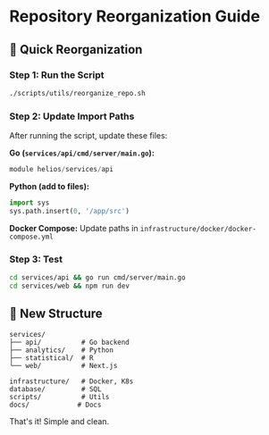 # Repository Reorganization Guide

## 🎯 Quick Reorganization

### Step 1: Run the Script
```bash
./scripts/utils/reorganize_repo.sh
```

### Step 2: Update Import Paths
After running the script, update these files:

**Go (`services/api/cmd/server/main.go`):**
```go
module helios/services/api
```

**Python (add to files):**
```python
import sys
sys.path.insert(0, '/app/src')
```

**Docker Compose:**
Update paths in `infrastructure/docker/docker-compose.yml`

### Step 3: Test
```bash
cd services/api && go run cmd/server/main.go
cd services/web && npm run dev
```

## 📁 New Structure
```
services/
├── api/          # Go backend
├── analytics/    # Python
├── statistical/  # R
└── web/          # Next.js

infrastructure/   # Docker, K8s
database/         # SQL
scripts/          # Utils
docs/            # Docs
```

That's it! Simple and clean.
